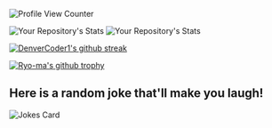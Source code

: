 ![Profile View Counter](https://komarev.com/ghpvc/?username=laka9)


![Your Repository's Stats](https://github-readme-stats.vercel.app/api?username=laka9&show_icons=true) ![Your Repository's Stats](https://github-readme-stats.vercel.app/api/top-langs/?username=laka9&theme=blue-green)


[![DenverCoder1's github streak](https://github-readme-streak-stats.herokuapp.com/?user=laka9&theme=blue-green)](https://github.com/DenverCoder1/github-readme-streak-stats)

[![Ryo-ma's github trophy](https://github-profile-trophy.vercel.app/?username=laka9&row=1)](https://github.com/ryo-ma/github-profile-trophy)

##   Here is a random joke that'll make you laugh!
 ![Jokes Card](https://readme-jokes.vercel.app/api)
